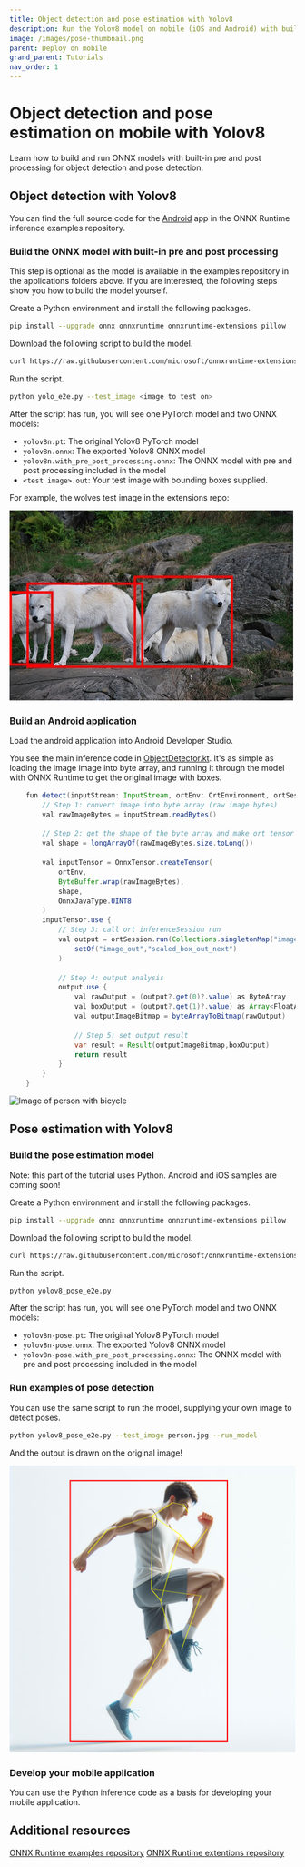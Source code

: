 ```yaml
---
title: Object detection and pose estimation with Yolov8
description: Run the Yolov8 model on mobile (iOS and Android) with built-in pre and post processing to perform object detection and pose estimation
image: /images/pose-thumbnail.png
parent: Deploy on mobile
grand_parent: Tutorials
nav_order: 1
---
```


# Object detection and pose estimation on mobile with Yolov8

Learn how to build and run ONNX models with built-in pre and post processing for object detection and pose detection.

## Object detection with Yolov8

You can find the full source code for the [Android](https://github.com/microsoft/onnxruntime-inference-examples/tree/main/mobile/examples/object_detection/ios) app in the ONNX Runtime inference examples repository.

### Build the ONNX model with built-in pre and post processing

This step is optional as the model is available in the examples repository in the applications folders above. If you are interested, the following steps show you how to build the model yourself.

Create a Python environment and install the following packages.

```bash
pip install --upgrade onnx onnxruntime onnxruntime-extensions pillow
```

Download the following script to build the model.

```bash
curl https://raw.githubusercontent.com/microsoft/onnxruntime-extensions/main/tutorials/yolo_e2e.py > yolo_e2e.py
```

Run the script.

```bash
python yolo_e2e.py --test_image <image to test on>
```

After the script has run, you will see one PyTorch model and two ONNX models:
* `yolov8n.pt`: The original Yolov8 PyTorch model
* `yolov8n.onnx`: The exported Yolov8 ONNX model
* `yolov8n.with_pre_post_processing.onnx`: The ONNX model with pre and post processing included in the model
* `<test image>.out`: Your test image with bounding boxes supplied.

For example, the wolves test image in the extensions repo:

![Image of three white wolves with red bounding boxes](../../../images/wolves-with-bounding-boxes.png)

### Build an Android application

Load the android application into Android Developer Studio.

You see the main inference code in [ObjectDetector.kt](https://github.com/microsoft/onnxruntime-inference-examples/blob/main/mobile/examples/object_detection/android/app/src/main/java/ai/onnxruntime/example/objectdetection/ObjectDetector.kt). It's as simple as loading the image image into byte array, and running it through the model with ONNX Runtime to get the original image with boxes.

```java
    fun detect(inputStream: InputStream, ortEnv: OrtEnvironment, ortSession: OrtSession): Result {
        // Step 1: convert image into byte array (raw image bytes)
        val rawImageBytes = inputStream.readBytes()

        // Step 2: get the shape of the byte array and make ort tensor
        val shape = longArrayOf(rawImageBytes.size.toLong())

        val inputTensor = OnnxTensor.createTensor(
            ortEnv,
            ByteBuffer.wrap(rawImageBytes),
            shape,
            OnnxJavaType.UINT8
        )
        inputTensor.use {
            // Step 3: call ort inferenceSession run
            val output = ortSession.run(Collections.singletonMap("image", inputTensor),
                setOf("image_out","scaled_box_out_next")
            )

            // Step 4: output analysis
            output.use {
                val rawOutput = (output?.get(0)?.value) as ByteArray
                val boxOutput = (output?.get(1)?.value) as Array<FloatArray>
                val outputImageBitmap = byteArrayToBitmap(rawOutput)

                // Step 5: set output result
                var result = Result(outputImageBitmap,boxOutput)
                return result
            }
        }
    }
```

![Image of person with bicycle](../../../images/person-with-bicyle-and-bounding-boxes.jpg)

## Pose estimation with Yolov8

### Build the pose estimation model

Note: this part of the tutorial uses Python. Android and iOS samples are coming soon!

Create a Python environment and install the following packages.

```bash
pip install --upgrade onnx onnxruntime onnxruntime-extensions pillow
```

Download the following script to build the model.

```bash
curl https://raw.githubusercontent.com/microsoft/onnxruntime-extensions/main/tutorials/yolov8_pose_e2e.py > yolov8_pose_e2e.py
```

Run the script.

```bash
python yolov8_pose_e2e.py 
```

After the script has run, you will see one PyTorch model and two ONNX models:
* `yolov8n-pose.pt`: The original Yolov8 PyTorch model
* `yolov8n-pose.onnx`: The exported Yolov8 ONNX model
* `yolov8n-pose.with_pre_post_processing.onnx`: The ONNX model with pre and post processing included in the model


### Run examples of pose detection

You can use the same script to run the model, supplying your own image to detect poses.

```bash
python yolov8_pose_e2e.py --test_image person.jpg --run_model
```

And the output is drawn on the original image!

![Person with pose drawn](../../../images/person-with-pose.png)


### Develop your mobile application

You can use the Python inference code as a basis for developing your mobile application. 

## Additional resources

[ONNX Runtime examples repository](https://github.com/microsoft/onnxruntime-inference-examples)
[ONNX Runtime extentions repository](https://github.com/microsoft/onnxruntime-extensions)






